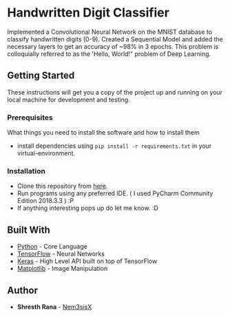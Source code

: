 # Handwritten Digit Classifier
Implemented a Convolutional Neural Network on the MNIST database to classify handwritten digits (0-9). Created a Sequential Model and added the necessary layers to get an accuracy of ~98% in 3 epochs. This problem is colloquially referred to as the 'Hello, World!" problem of Deep Learning.
 

## Getting Started

These instructions will get you a copy of the project up and running on your local machine for development and testing.

### Prerequisites

What things you need to install the software and how to install them

  * install dependencies using `pip install -r requirements.txt` in your virtual-environment.

### Installation

  * Clone this repository from [here](https://github.com/Nem3sisX/handwritten-digit-classifier.git).
  * Run programs using any preferred IDE. ( I used PyCharm Community Edition 2018.3.3 ) :P
  * If anything interesting pops up do let me know. :D

## Built With

  * [Python](https://www.python.org/) - Core Language
  * [TensorFlow](https://www.tensorflow.org/) - Neural Networks
  * [Keras](https://keras.io/) - High Level API built on top of TensorFlow
  * [Matplotlib](https://matplotlib.org/) - Image Manipulation

## Author

* **Shresth Rana** - [Nem3sisX](https://github.com/Nem3sisX)
